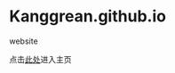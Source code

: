 # Kanggrean.github.io
website

点击[此处](https://htmlpreview.github.io/?https://github.com/Kanggrean/Kanggrean.github.io/blob/main/index.html)进入主页
